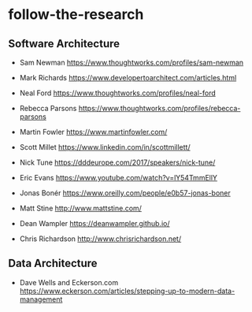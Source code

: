 # follow-the-research

## Software Architecture

* Sam Newman 
  https://www.thoughtworks.com/profiles/sam-newman

* Mark Richards
  https://www.developertoarchitect.com/articles.html

* Neal Ford
  https://www.thoughtworks.com/profiles/neal-ford

* Rebecca Parsons
  https://www.thoughtworks.com/profiles/rebecca-parsons
  
* Martin Fowler
  https://www.martinfowler.com/

* Scott Millet
  https://www.linkedin.com/in/scottmillett/

* Nick Tune
  https://dddeurope.com/2017/speakers/nick-tune/

* Eric Evans
  https://www.youtube.com/watch?v=lY54TmmEllY

* Jonas Bonér
  https://www.oreilly.com/people/e0b57-jonas-boner

* Matt Stine
  http://www.mattstine.com/

* Dean Wampler
  https://deanwampler.github.io/

* Chris Richardson
  http://www.chrisrichardson.net/


## Data Architecture

* Dave Wells and Eckerson.com 
  https://www.eckerson.com/articles/stepping-up-to-modern-data-management

